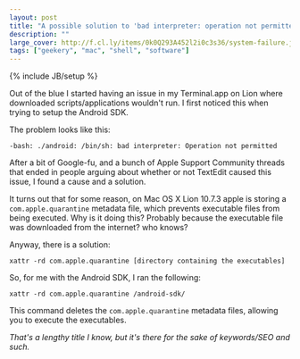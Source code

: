 ```yaml
---
layout: post
title: "A possible solution to 'bad interpreter: operation not permitted' error on Mac OS X Lion"
description: ""
large_cover: http://f.cl.ly/items/0k0Q293A452l2i0c3s36/system-failure.jpg
tags: ["geekery", "mac", "shell", "software"]
---
```

{% include JB/setup %}

Out of the blue I started having an issue in my Terminal.app on Lion where downloaded scripts/applications wouldn't run. I first noticed this when trying to setup the Android SDK.

The problem looks like this:

`-bash: ./android: /bin/sh: bad interpreter: Operation not permitted`

After a bit of Google-fu, and a bunch of Apple Support Community threads that ended in people arguing about whether or not TextEdit caused this issue, I found a cause and a solution.

It turns out that for some reason, on Mac OS X Lion 10.7.3 apple is storing a `com.apple.quarantine` metadata file, which prevents executable files from being executed. Why is it doing this? Probably because the executable file was downloaded from the internet? who knows? 

Anyway, there is a solution:

`xattr -rd com.apple.quarantine [directory containing the executables]`

So, for me with the Android SDK, I ran the following:

`xattr -rd com.apple.quarantine /android-sdk/`

This command deletes the `com.apple.quarantine` metadata files, allowing you to execute the executables.

<cite>That's a lengthy title I know, but it's there for the sake of keywords/SEO and such.</cite>
